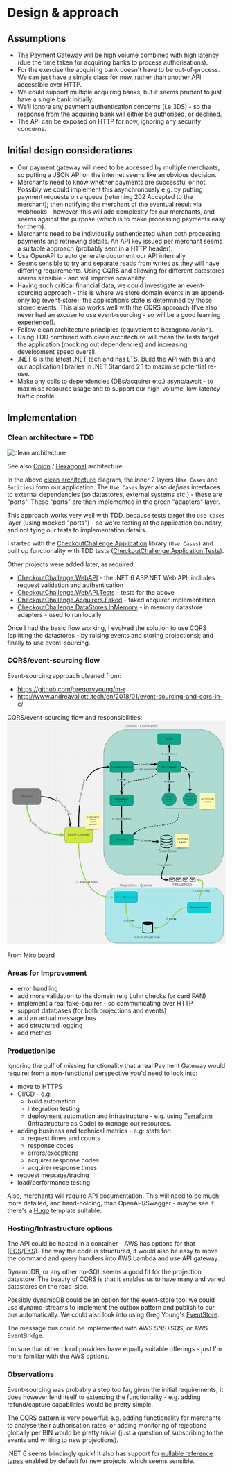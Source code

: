 # Design & approach

## Assumptions

* The Payment Gateway will be high volume combined with high latency (due the time taken for acquiring banks to process authorisations).
* For the exercise the acquiring bank doesn't have to be out-of-process. We can just have a simple class for now, rather than another API accessible over HTTP.
* We could support multiple acquiring banks, but it seems prudent to just have a single bank initially.
* We’ll ignore any payment authentication concerns (i.e 3DS) - so the response from the acquiring bank will either be authorised, or declined.
* The API can be exposed on HTTP for now, ignoring any security concerns.
 

## Initial design considerations

* Our payment gateway will need to be accessed by multiple merchants, so putting a JSON API on the internet seems like an obvious decision.
* Merchants need to know whether payments are successful or not. Possibly we could implement this asynchronously e.g. by putting payment requests on a queue (returning 202 Accepted to the merchant); then notifying the merchant of the eventual result via webhooks - however, this will add complexity for our merchants, and seems against the purpose (which is to make processing payments easy for them).
* Merchants need to be individually authenticated when both processing payments and retrieving details. An API key issued per merchant seems a suitable approach (probably sent in a HTTP header).
* Use OpenAPI to auto generate document our API internally.
* Seems sensible to try and separate reads from writes as they will have differing requirements. Using CQRS and allowing for different datastores seems sensible - and will improve scalability.
* Having such critical financial data, we could investigate an event-sourcing approach - this is where we store domain events in an append-only log (event-store); the application’s state is determined by those stored events. This also works well with the CQRS approach (I've also never had an excuse to use event-sourcing - so will be a good learning experience!).
* Follow clean architecture principles (equivalent to hexagonal/onion).
* Using TDD combined with clean architecture will mean the tests target the application (mocking out dependencies) and increasing development speed overall.
* .NET 6 is the latest .NET tech and has LTS. Build the API with this and our application libraries in .NET Standard 2.1 to maximise potential re-use.
* Make any calls to dependencies (DBs/acquirer etc.) async/await - to maximise resource usage and to support our high-volume, low-latency traffic profile.

## Implementation

### Clean architecture + TDD

![clean architecture](https://blog.cleancoder.com/uncle-bob/images/2012-08-13-the-clean-architecture/CleanArchitecture.jpg)

See also [Onion](https://jeffreypalermo.com/2008/07/the-onion-architecture-part-1/) / [Hexagonal](https://alistair.cockburn.us/hexagonal-architecture/) architecture.

In the above [clean architecture](https://blog.cleancoder.com/uncle-bob/2012/08/13/the-clean-architecture.html) diagram, the inner 2 layers (`Use Cases` and `Entities`) form our application. The `Use Cases` layer also _defines_ interfaces to external dependencies (so datastores, external systems etc.) - these are "ports". These "ports" are then implemented in the green "adapters" layer.

This approach works very well with TDD, because tests target the `Use Cases` layer (using mocked "ports") - so we're testing at the application boundary, and not tying our tests to implementation details.

I started with the [CheckoutChallenge.Application](https://github.com/roblascelles/CKOChallenge/tree/master/src/CheckoutChallenge.Application) library (`Use Cases`) and built up functionality with TDD tests ([CheckoutChallenge.Application.Tests](https://github.com/roblascelles/CKOChallenge/tree/master/test/CheckoutChallenge.Application.Tests)).

Other projects were added later, as required:

* [CheckoutChallenge.WebAPI](https://github.com/roblascelles/CKOChallenge/tree/master/src/CheckoutChallenge.WebAPI) - the .NET 6 ASP.NET Web API; includes request validation and authentication
* [CheckoutChallenge.WebAPI.Tests](https://github.com/roblascelles/CKOChallenge/tree/master/test/CheckoutChallenge.WebAPI.Tests) - tests for the above
* [CheckoutChallenge.Acquirers.Faked](https://github.com/roblascelles/CKOChallenge/tree/master/src/CheckoutChallenge.Acquirers.Faked) - faked acquirer implementation
* [CheckoutChallenge.DataStores.InMemory](https://github.com/roblascelles/CKOChallenge/tree/master/src/CheckoutChallenge.DataStores.InMemory) - in memory datastore adapters - used to run locally

Once I had the basic flow working, I evolved the solution to use CQRS (splitting the datastores - by raising events and storing projections); and finally to use event-sourcing.

### CQRS/event-sourcing flow 

Event-sourcing approach gleaned from:
* https://github.com/gregoryyoung/m-r  
* http://www.andreavallotti.tech/en/2018/01/event-sourcing-and-cqrs-in-c/ 


CQRS/event-sourcing flow and responsibilities:
![flow](cqrs-es-flow.png)

From [Miro board](https://miro.com/app/board/uXjVOP8QxT8=/?invite_link_id=60414425877)



### Areas for Improvement
* error handling
* add more validation to the domain (e.g Luhn checks for card PAN)
* implement a real fake-aquirer - so communicating over HTTP
* support databases (for both projections and events)
* add an actual message bus
* add structured logging
* add metrics

### Productionise
Ignoring the gulf of missing functionality that a real Payment Gateway would require; from a non-functional perspective you'd need to look into:

* move to HTTPS
* CI/CD - e.g:
  * build automation
  * integration testing
  * deployment automation and infrastructure - e.g. using [Terraform](https://www.terraform.io/) (Infrastructure as Code) to manage our resources.
* adding business and technical metrics - e.g: stats for:
  * request times and counts
  * response codes
  * errors/exceptions
  * acquirer response codes
  * acquirer response times
* request message/tracing 
* load/performance testing
  
Also, merchants will require API documentation. This will need to be much more detailed, and hand-holding, than OpenAPI/Swagger - maybe see if there's a [Hugo](https://gohugo.io/) template suitable.


### Hosting/Infrastructure options

The API could be hosted in a container - AWS has options for that ([ECS](https://aws.amazon.com/ecs/)/[EKS](https://aws.amazon.com/eks/)). The way the code is structured, it would also be easy to move the command and query handlers into AWS Lambda and use API gateway.

DynamoDB, or any other no-SQL seems a good fit for the projection datastore. The beauty of CQRS is that it enables us to have many and varied datastores on the read-side.

Possibly dynamoDB could be an option for the event-store too: we could use dynamo-streams to implement the outbox pattern and publish to our bus automatically. We could also look into using Greg Young's [EventStore](https://www.eventstore.com/eventstoredb).

The message bus could be implemented with AWS SNS+SQS; or AWS EventBridge.

I'm sure that other cloud providers have equally suitable offerings - just I'm more familiar with the AWS options.

### Observations

Event-sourcing was probably a step too far, given the initial requirements;  it does however lend itself to extending the functionality - e.g. adding refund/capture capabilities would be pretty simple.

The CQRS pattern is very powerful: e.g. adding functionality for merchants to analyse their authorisation rates, or adding monitoring of rejections globally per BIN would be pretty trivial (just a question of subscribing to the events and writing to new projections).

.NET 6 seems blindingly quick! It also has support for [nullable reference types](https://docs.microsoft.com/en-us/dotnet/csharp/nullable-references) enabled by default for new projects, which seems sensible. 


